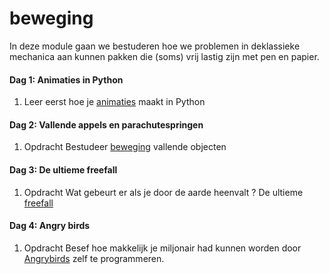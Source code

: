 # beweging

In deze module gaan we bestuderen hoe we problemen in deklassieke mechanica aan kunnen pakken die (soms) vrij lastig zijn met pen en papier.

#### Dag 1: Animaties in Python

1. Leer eerst hoe je [animaties](/python/animations) maakt in Python

#### Dag 2: Vallende appels en parachutespringen

1. <span class="label label-primary">Opdracht</span> Bestudeer [beweging](/beweging/vallendeobjecten) vallende objecten

#### Dag 3: De ultieme freefall

1. <span class="label label-primary">Opdracht</span> Wat gebeurt er als je door de aarde heenvalt ? De ultieme [freefall](/beweging/ultiemefreefall)

#### Dag 4: Angry birds

1. <span class="label label-primary">Opdracht</span> Besef hoe makkelijk je miljonair had kunnen worden door [Angrybirds](/beweging/angrybirds) zelf te programmeren.
